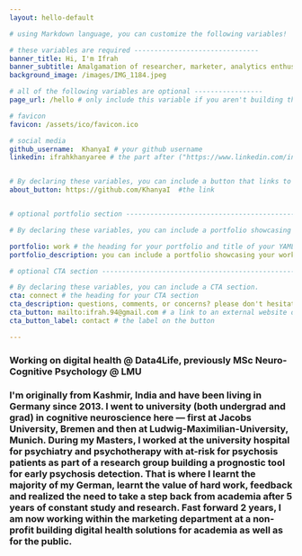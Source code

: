 ```yaml
---
layout: hello-default

# using Markdown language, you can customize the following variables!

# these variables are required -------------------------------
banner_title: Hi, I'm Ifrah
banner_subtitle: Amalgamation of researcher, marketer, analytics enthusiast, reader, and runner.
background_image: /images/IMG_1184.jpeg

# all of the following variables are optional -----------------
page_url: /hello # only include this variable if you aren't building the page to your primary domain 

# favicon
favicon: /assets/ico/favicon.ico

# social media
github_username:  KhanyaI # your github username
linkedin: ifrahkhanyaree # the part after ("https://www.linkedin.com/in/...")


# By declaring these variables, you can include a button that links to an external website or to media.
about_button: https://github.com/KhanyaI  #the link


# optional portfolio section ------------------------------------------

# By declaring these variables, you can include a portfolio showcasing your work and organize your portfolio's items into a custom layout, all without adding any CSS. In addition, you must 1) create an HTML file in the_includes folder for each project with the text you'd like to display, and 2) create a YAML file in the _data folder describing the order in which each project should be shown and categorized. See `/includes/example.html` and `/_data/work.yml` for examples.

portfolio: work # the heading for your portfolio and title of your YAML file
portfolio_description: you can include a portfolio showcasing your work and organize your portfolio's items into a custom layout, all without adding any CSS. # a description to be desplayed below the heading and above the content

# optional CTA section --------------------------------------------------

# By declaring these variables, you can include a CTA section.
cta: connect # the heading for your CTA section
cta_description: questions, comments, or concerns? please don't hesitate to reach out. # a description to be desplayed below the heading and above the content
cta_button: mailto:ifrah.94@gmail.com # a link to an external website or to media
cta_button_label: contact # the label on the button

---			
```

[//]: # (write a bit about yourself here)
### Working on digital health @ Data4Life, previously MSc Neuro-Cognitive Psychology @ LMU  

### I'm originally from Kashmir, India and have been living in Germany since 2013. I went to university (both undergrad and grad) in cognitive neuroscience here — first at Jacobs University, Bremen and then at Ludwig-Maximilian-University, Munich. During my Masters, I worked at the university hospital for psychiatry and psychotherapy with at-risk for psychosis patients as part of a research group building a prognostic tool for early psychosis detection. That is where I learnt the majority of my German, learnt the value of hard work, feedback and realized the need to take a step back from academia after 5 years of constant study and research. Fast forward 2 years, I am now working within the marketing department at a non-profit building digital health solutions for academia as well as for the public.    

